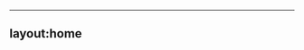 <!--
 * @FilePath: \vitepress-starter\docs\index.md
 * @Author: itmanyong itmanyong@gmail.com
 * @CreateDate: Do not edit
 * @LastEditors: itmanyong itmanyong@gmail.com
 * @LastEditTime: 2022-07-10 01:19:29
 * @Description: 
-->
---
layout:home
---